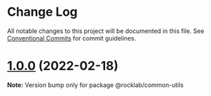 # Change Log

All notable changes to this project will be documented in this file.
See [Conventional Commits](https://conventionalcommits.org) for commit guidelines.

# [1.0.0](https://github.com/cstn/rocklab-utils/compare/@rocklab/common-utils@0.2.2...@rocklab/common-utils@1.0.0) (2022-02-18)

**Note:** Version bump only for package @rocklab/common-utils

